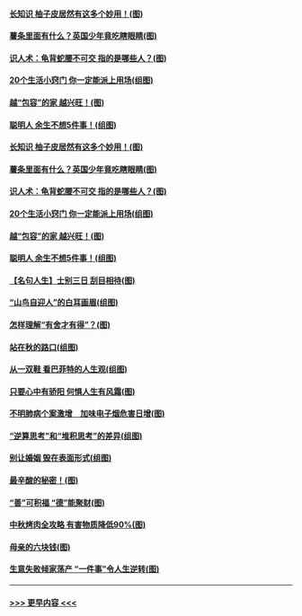 #### [长知识 柚子皮居然有这多个妙用！(图)](../pages/p8/907425.md?t=09171700) 
#### [薯条里面有什么？英国少年竟吃瞎眼睛(图)](../pages/p8/907381.md?t=09171700) 
#### [识人术：龟背蛇腰不可交 指的是哪些人？(图)](../pages/p8/907503.md?t=09171700) 
#### [20个生活小窍门 你一定能派上用场(组图)](../pages/p8/907510.md?t=09171700) 
#### [越“包容”的家 越兴旺！(图)](../pages/p8/907328.md?t=09171700) 
#### [聪明人 余生不想5件事！(组图)](../pages/p8/907364.md?t=09171700) 
#### [长知识 柚子皮居然有这多个妙用！(图)](../pages/p8/907425.md?t=09171700) 
#### [薯条里面有什么？英国少年竟吃瞎眼睛(图)](../pages/p8/907381.md?t=09171700) 
#### [识人术：龟背蛇腰不可交 指的是哪些人？(图)](../pages/p8/907503.md?t=09171700) 
#### [20个生活小窍门 你一定能派上用场(组图)](../pages/p8/907510.md?t=09171700) 
#### [越“包容”的家 越兴旺！(图)](../pages/p8/907328.md?t=09171700) 
#### [聪明人 余生不想5件事！(组图)](../pages/p8/907364.md?t=09171700) 
#### [【名句人生】士别三日 刮目相待(图)](../pages/p8/906988.md?t=09171700) 
#### [“山鸟自迎人”的白耳画眉(组图)](../pages/p8/907332.md?t=09171700) 
#### [怎样理解“有舍才有得”？(图)](../pages/p8/906872.md?t=09171700) 
#### [站在秋的路口(组图)](../pages/p8/906914.md?t=09171700) 
#### [从一双鞋 看巴菲特的人生观(组图)](../pages/p8/907311.md?t=09171700) 
#### [只要心中有骄阳 何惧人生有风霜(图)](../pages/p8/907320.md?t=09171700) 
#### [不明肺病个案激增　加味电子烟危害日增(图)](../pages/p8/907307.md?t=09171700) 
#### [“逆算思考”和“堆积思考”的差异(组图)](../pages/p8/907229.md?t=09171700) 
#### [别让婚姻 毁在表面形式(组图)](../pages/p8/907118.md?t=09171700) 
#### [最辛酸的秘密！(图)](../pages/p8/906327.md?t=09171700) 
#### [“善”可积福 “德”能聚财(图)](../pages/p8/906906.md?t=09171700) 
#### [中秋烤肉全攻略 有害物质降低90%(图)](../pages/p8/907227.md?t=09171700) 
#### [母亲的六块钱(图)](../pages/p8/907107.md?t=09171700) 
#### [生意失败倾家荡产 “一件事”令人生逆转(图)](../pages/p8/907101.md?t=09171700) 

----
#### [ >>> 更早内容 <<< ](../indexes/p8-earlier.md)
